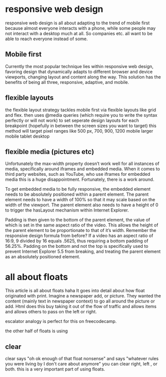 # responsive web design  
responsive web design is all about adapting to the trend of mobile first because almost everyone interacts with a phone, while some people may not interact with a desktop much at all.
So companies etc. all want to be able to reach everyone instead of some. 

## Mobile first
Currently the most popular technique lies within responsive web design, favoring design that dynamically adapts to different browser and device viewports, changing layout and content along the way. This solution has the benefits of being all three, responsive, adaptive, and mobile.

## flexible layouts
the flexible layout strategy tackles mobile first via flexible layouts like grid and flex.
then uses @media queries (which require you to write the syntax perfectly or will not work) to set seperate design layouts for each breakpoint (hopefully in between the screen sizes you want to target)
this method will target pixel ranges like 500 px, 700, 900, 1200 mobile larger mobile tablet desktop

## flexible media (pictures etc)
Unfortunately the max-width property doesn’t work well for all instances of media, specifically around iframes and embedded media. When it comes to third party websites, such as YouTube, who use iframes for embedded media this is a huge disappointment. Fortunately, there is a work around.

To get embedded media to be fully responsive, the embedded element needs to be absolutely positioned within a parent element. The parent element needs to have a width of 100% so that it may scale based on the width of the viewport. The parent element also needs to have a height of 0 to trigger the hasLayout mechanism within Internet Explorer.

Padding is then given to the bottom of the parent element, the value of which is set in the same aspect ratio of the video. This allows the height of the parent element to be proportionate to that of it’s width. Remember the responsive design formula from before? If a video has an aspect ratio of 16:9, 9 divided by 16 equals .5625, thus requiring a bottom padding of 56.25%. Padding on the bottom and not the top is specifically used to prevent Internet Explorer 5.5 from breaking, and treating the parent element as an absolutely positioned element.

# all about floats
This article is all about floats haha
It goes into detail about how float originated with print.
Imagine a newspaper add, or picture. They wanted the content (mainly text in newspaper context) to go all around the picture or add. Html does this buy taking it out of the flow of traffic and allows items and allows others to pass on the left or right.

escalator analogy is perfect for this on freecodecamp.

the other half of floats is using 
## clear 
clear says "oh ok enough of that float nonsense" and says "whatever rules you were living by I don't care about anymore" 
you can clear right, left , or both. 
this is a very important part of using floats.